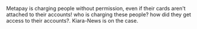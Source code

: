 Metapay is charging people without permission, even if their cards aren't attached to their accounts! who is charging these people? how did they get access to their accounts?. Kiara-News is on the case.
